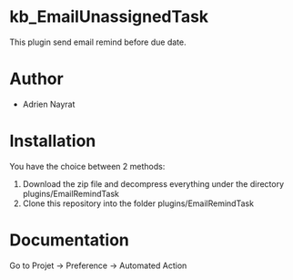 # kb_EmailUnassignedTask
This plugin send email remind before due date.

# Author
- Adrien Nayrat

# Installation

You have the choice between 2 methods:

1. Download the zip file and decompress everything under the directory plugins/EmailRemindTask
2. Clone this repository into the folder plugins/EmailRemindTask

# Documentation

Go to Projet -> Preference -> Automated Action

